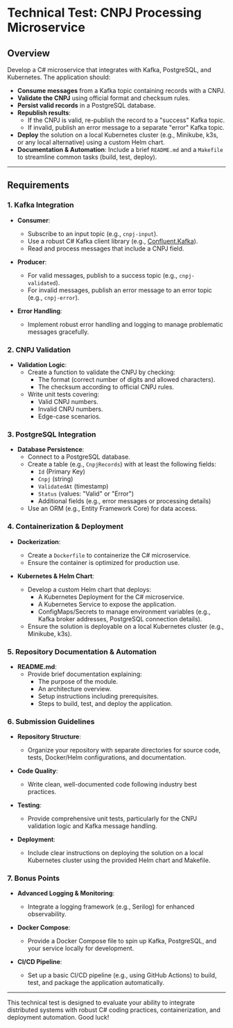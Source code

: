 # Technical Test: CNPJ Processing Microservice

## Overview

Develop a C# microservice that integrates with Kafka, PostgreSQL, and Kubernetes. The application should:

- **Consume messages** from a Kafka topic containing records with a CNPJ.
- **Validate the CNPJ** using official format and checksum rules.
- **Persist valid records** in a PostgreSQL database.
- **Republish results**:
  - If the CNPJ is valid, re-publish the record to a "success" Kafka topic.
  - If invalid, publish an error message to a separate "error" Kafka topic.
- **Deploy** the solution on a local Kubernetes cluster (e.g., Minikube, k3s, or any local alternative) using a custom Helm chart.
- **Documentation & Automation**: Include a brief `README.md` and a `Makefile` to streamline common tasks (build, test, deploy).

---

## Requirements

### 1. Kafka Integration

- **Consumer**:
  - Subscribe to an input topic (e.g., `cnpj-input`).
  - Use a robust C# Kafka client library (e.g., [Confluent.Kafka](https://github.com/confluentinc/confluent-kafka-dotnet)).
  - Read and process messages that include a CNPJ field.

- **Producer**:
  - For valid messages, publish to a success topic (e.g., `cnpj-validated`).
  - For invalid messages, publish an error message to an error topic (e.g., `cnpj-error`).

- **Error Handling**:
  - Implement robust error handling and logging to manage problematic messages gracefully.

### 2. CNPJ Validation

- **Validation Logic**:
  - Create a function to validate the CNPJ by checking:
    - The format (correct number of digits and allowed characters).
    - The checksum according to official CNPJ rules.
  - Write unit tests covering:
    - Valid CNPJ numbers.
    - Invalid CNPJ numbers.
    - Edge-case scenarios.

### 3. PostgreSQL Integration

- **Database Persistence**:
  - Connect to a PostgreSQL database.
  - Create a table (e.g., `CnpjRecords`) with at least the following fields:
    - `Id` (Primary Key)
    - `Cnpj` (string)
    - `ValidatedAt` (timestamp)
    - `Status` (values: "Valid" or "Error")
    - Additional fields (e.g., error messages or processing details)
  - Use an ORM (e.g., Entity Framework Core) for data access.

### 4. Containerization & Deployment

- **Dockerization**:
  - Create a `Dockerfile` to containerize the C# microservice.
  - Ensure the container is optimized for production use.

- **Kubernetes & Helm Chart**:
  - Develop a custom Helm chart that deploys:
    - A Kubernetes Deployment for the C# microservice.
    - A Kubernetes Service to expose the application.
    - ConfigMaps/Secrets to manage environment variables (e.g., Kafka broker addresses, PostgreSQL connection details).
  - Ensure the solution is deployable on a local Kubernetes cluster (e.g., Minikube, k3s).

### 5. Repository Documentation & Automation

- **README.md**:
  - Provide brief documentation explaining:
    - The purpose of the module.
    - An architecture overview.
    - Setup instructions including prerequisites.
    - Steps to build, test, and deploy the application.

### 6. Submission Guidelines

- **Repository Structure**:
  - Organize your repository with separate directories for source code, tests, Docker/Helm configurations, and documentation.

- **Code Quality**:
  - Write clean, well-documented code following industry best practices.

- **Testing**:
  - Provide comprehensive unit tests, particularly for the CNPJ validation logic and Kafka message handling.

- **Deployment**:
  - Include clear instructions on deploying the solution on a local Kubernetes cluster using the provided Helm chart and Makefile.

### 7. Bonus Points

- **Advanced Logging & Monitoring**:
  - Integrate a logging framework (e.g., Serilog) for enhanced observability.

- **Docker Compose**:
  - Provide a Docker Compose file to spin up Kafka, PostgreSQL, and your service locally for development.

- **CI/CD Pipeline**:
  - Set up a basic CI/CD pipeline (e.g., using GitHub Actions) to build, test, and package the application automatically.

---

This technical test is designed to evaluate your ability to integrate distributed systems with robust C# coding practices, containerization, and deployment automation. Good luck!